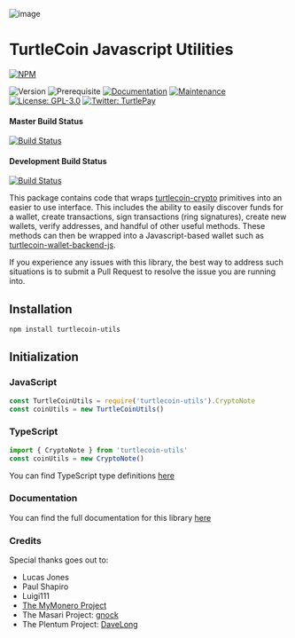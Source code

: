 ![image](https://user-images.githubusercontent.com/34389545/35821974-62e0e25c-0a70-11e8-87dd-2cfffeb6ed47.png)

# TurtleCoin Javascript Utilities

[![NPM](https://nodei.co/npm/turtlecoin-utils.png?downloads=true&stars=true)](https://nodei.co/npm/turtlecoin-utils/)

![Version](https://img.shields.io/badge/version-1.0.6-blue.svg?cacheSeconds=2592000) ![Prerequisite](https://img.shields.io/badge/node-%3E%3D6-blue.svg) [![Documentation](https://img.shields.io/badge/documentation-yes-brightgreen.svg)](https://utils.turtlecoin.dev) [![Maintenance](https://img.shields.io/badge/Maintained%3F-yes-green.svg)](https://github.com/turtlecoin/turtlecoin-utils/graphs/commit-activity) [![License: GPL-3.0](https://img.shields.io/badge/License-GPL--3.0-yellow.svg)](https://github.com/turtlecoin/turtlecoin-utils/blob/master/LICENSE) [![Twitter: TurtlePay](https://img.shields.io/twitter/follow/_TurtleCoin.svg?style=social)](https://twitter.com/_TurtleCoin)

#### Master Build Status
[![Build Status](https://travis-ci.org/turtlecoin/turtlecoin-utils.svg?branch=master)](https://travis-ci.org/turtlecoin/turtlecoin-utils)

#### Development Build Status
[![Build Status](https://travis-ci.org/turtlecoin/turtlecoin-utils.svg?branch=development)](https://travis-ci.org/turtlecoin/turtlecoin-utils/branches)

This package contains code that wraps [turtlecoin-crypto](https://github.com/turtlecoin/turtlecoin-crypto) primitives into an easier to use interface. This includes the ability to easily discover funds for a wallet, create transactions, sign transactions (ring signatures), create new wallets, verify addresses, and handful of other useful methods. These methods can then be wrapped into a Javascript-based wallet such as [turtlecoin-wallet-backend-js](https://github.com/turtlecoin/turtlecoin-wallet-backend-js).

If you experience any issues with this library, the best way to address such situations is to submit a Pull Request to resolve the issue you are running into.

## Installation

```bash
npm install turtlecoin-utils
```

## Initialization

### JavaScript

```javascript
const TurtleCoinUtils = require('turtlecoin-utils').CryptoNote
const coinUtils = new TurtleCoinUtils()
```

### TypeScript

```typescript
import { CryptoNote } from 'turtlecoin-utils'
const coinUtils = new CryptoNote()
```

You can find TypeScript type definitions [here](index.d.ts)

### Documentation

You can find the full documentation for this library [here](https://utils.turtlecoin.dev)

### Credits

Special thanks goes out to:

* Lucas Jones
* Paul Shapiro
* Luigi111
* [The MyMonero Project](https://github.com/mymonero/mymonero-app-js)
* The Masari Project: [gnock](https://github.com/gnock)
* The Plentum Project: [DaveLong](https://github.com/DaveLong)
